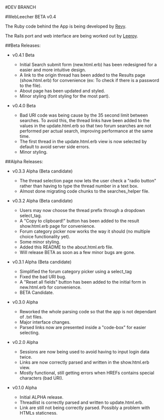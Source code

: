 #DEV BRANCH



#WebLeecher BETA v0.4

The Ruby code behind the App is being developed by [Revy](mailto:revy@lethalia.net).

The Rails port and web interface are being worked out by [Leeroy](mailto:leeroy@lethalia.net).



##Beta Releases:

*   v0.4.1 Beta
    -   Initial Search submit form (new.html.erb) has been redesigned for a easier and more intuitive design.
    -   A link to the origin thread has been added to the Results page (show.html.erb) for convenience (ex: To check if there is a password to the file).
    -   About page has been updated and styled.
    -   Minor styling (font styling for the most part).



*   v0.4.0 Beta
    -   Bad URI code was being cause by the 35 second limit between searches. To avoid this, the
        thread links have been added to the values in the update.html.erb so that two forum searches
        are not performed per actual search, improving performance at the same time.
    -   The first thread in the update.html.erb view is now selected by default to avoid server side
        errors.
    -   Minor styling.

##Alpha Releases:

*   v0.3.3 Alpha (Beta candidate)
    -   The thread selection page now lets the user check a "radio button" rather than having to
	    type the thread number in a text box.
    -   Almost done migrating code chunks to the searches_helper file.


*   v0.3.2 Alpha (Beta candidate)
    -   Users may now choose the thread prefix through a dropdown select_tag.
    -   A "Copy to clipboard!" button has been added to the result show.html.erb page
	    for convenience.
    -   Forum category picker now works the way it should (no multiple choice functionality yet).
    -   Some minor styling.
    -   Added this README to the about.html.erb file.
    -   Will release BETA as soon as a few minor bugs are gone.


*   v0.3.1 Alpha (Beta candidate)
    -   Simplified the forum category picker using a select_tag
    -   Fixed the bad URI bug.
    -   A "Reset all fields" button has been added to the initial form in new.html.erb for
	    convenience.
    -   BETA Candidate.

*   v0.3.0 Alpha
    -   Reworked the whole parsing code so that the app is not dependant of .txt files.
    -   Major interface changes.
    -   Parsed links now are presented inside a "code-box" for easier selecting.

*   v0.2.0 Alpha
    -   Sessions are now being used to avoid having to input login data twice.
    -   Links are now correctly parsed and written in the show.html.erb view.	
    -   Mostly functional, still getting errors when HREFs contains special characters (bad URI).

*   v0.1.0 Alpha
    -   Initial ALPHA release.
    -   Threadlist is correctly parsed and written to update.html.erb.
    -   Link are still not being correctly parsed. Possibly a problem with HTMLs staticness.
